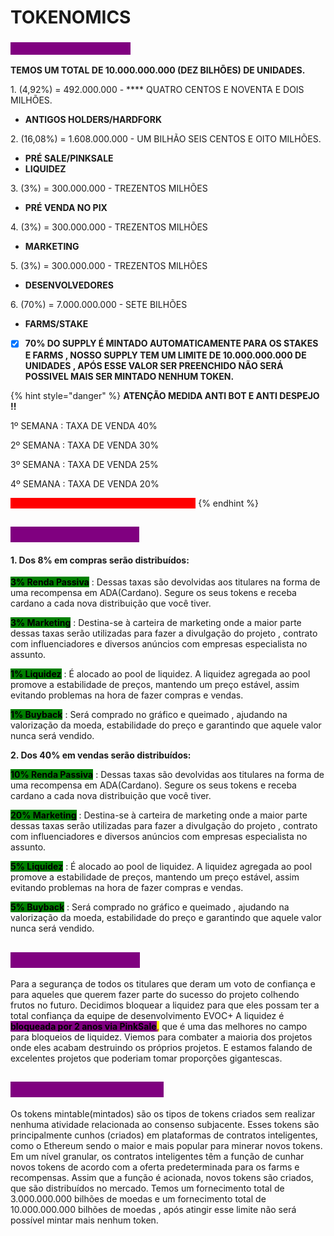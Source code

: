 # TOKENOMICS

### <mark style="color:purple;background-color:purple;">Distribuição dos Tokens</mark>

**TEMOS UM TOTAL DE  10.000.000.000 (DEZ BILHÕES) DE UNIDADES.**&#x20;

1\. (4,92%) = 492.000.000 - **** QUATRO CENTOS E NOVENTA E DOIS MILHÕES.

* **ANTIGOS HOLDERS/HARDFORK**

2\. (16,08%) = 1.608.000.000 - UM BILHÃO SEIS CENTOS E OITO MILHÕES.

* **PRÉ SALE/PINKSALE**
* **LIQUIDEZ**

3\. (3%)  = 300.000.000 - TREZENTOS MILHÕES

* **PRÉ VENDA NO PIX**

4\. (3%)  = 300.000.000 - TREZENTOS MILHÕES

* **MARKETING**

5\. (3%)  = 300.000.000 - TREZENTOS MILHÕES

* **DESENVOLVEDORES**&#x20;

6\. (70%)  = 7.000.000.000 - SETE BILHÕES

* **FARMS/STAKE**

<!---->

* [x] **70% DO SUPPLY É MINTADO AUTOMATICAMENTE PARA OS STAKES E FARMS , NOSSO SUPPLY TEM UM LIMITE DE 10.000.000.000 DE UNIDADES , APÓS ESSE VALOR SER PREENCHIDO NÃO SERÁ POSSIVEL MAIS SER MINTADO NENHUM TOKEN.**

{% hint style="danger" %}
**ATENÇÃO MEDIDA ANTI BOT E ANTI DESPEJO !!**

1º SEMANA : TAXA DE VENDA 40%

2º SEMANA : TAXA DE VENDA 30%

3º SEMANA : TAXA DE VENDA 25%

4º SEMANA : TAXA DE VENDA 20%

<mark style="color:red;background-color:red;">**5º SEMANA : TAXA DE VENDA  FINAL 15% !!**</mark>
{% endhint %}

## <mark style="color:purple;background-color:purple;">Taxas de transação:</mark> <mark style="color:purple;"></mark>&#x20;

#### 1. Dos 8% em compras serão distribuídos: <mark style="color:purple;"></mark>&#x20;

<mark style="background-color:green;">**3% Renda Passiva**</mark> : Dessas taxas são devolvidas aos titulares na forma de uma recompensa em ADA(Cardano). Segure os seus tokens e receba cardano a cada nova distribuição que você tiver.

<mark style="background-color:green;">**3% Marketing**</mark> : Destina-se à carteira de marketing onde a maior parte dessas taxas serão utilizadas para fazer a divulgação do projeto , contrato com influenciadores e diversos anúncios com empresas especialista no assunto.

&#x20;<mark style="background-color:green;">**1% Liquidez**</mark> : É alocado ao pool de liquidez. A liquidez agregada ao pool promove a estabilidade de preços, mantendo um preço estável, assim evitando problemas na hora de fazer compras e vendas.

&#x20;<mark style="background-color:green;">**1% Buyback**</mark> : Será comprado no gráfico e queimado , ajudando na valorização da moeda, estabilidade do preço e garantindo que aquele valor nunca será vendido.

**2. Dos 40% em vendas serão distribuídos:**&#x20;

<mark style="background-color:green;">**10% Renda Passiva**</mark> : Dessas taxas são devolvidas aos titulares na forma de uma recompensa em ADA(Cardano). Segure os seus tokens e receba cardano a cada nova distribuição que você tiver.

<mark style="background-color:green;">**20% Marketing**</mark> : Destina-se à carteira de marketing onde a maior parte dessas taxas serão utilizadas para fazer a divulgação do projeto , contrato com influenciadores e diversos anúncios com empresas especialista no assunto.

&#x20;<mark style="background-color:green;">**5% Liquidez**</mark> : É alocado ao pool de liquidez. A liquidez agregada ao pool promove a estabilidade de preços, mantendo um preço estável, assim evitando problemas na hora de fazer compras e vendas.

&#x20;<mark style="background-color:green;">**5% Buyback**</mark> : Será comprado no gráfico e queimado , ajudando na valorização da moeda, estabilidade do preço e garantindo que aquele valor nunca será vendido.

## <mark style="color:purple;background-color:purple;">Liquidez bloqueada:</mark>&#x20;

Para a segurança de todos os titulares que deram um voto de confiança e para aqueles que querem fazer parte do sucesso do projeto colhendo frutos no futuro. Decidimos bloquear a liquidez para que eles possam ter a total confiança da equipe de desenvolvimento EVOC+ A liquidez é <mark style="background-color:purple;">**bloqueada por 2 anos via PinkSale**</mark><mark style="color:purple;">**,**</mark> que é uma das melhores no campo para bloqueios de liquidez. Viemos para combater a maioria dos projetos onde eles acabam destruindo os próprios projetos. E estamos falando de excelentes projetos que poderiam tomar proporções gigantescas.

## <mark style="color:purple;background-color:purple;">**Fornecimento contínuo:**</mark>

Os tokens mintable(mintados) são os tipos de tokens criados sem realizar nenhuma atividade relacionada ao consenso subjacente. Esses tokens são principalmente cunhos (criados) em plataformas de contratos inteligentes, como o Ethereum sendo o maior e mais popular para minerar novos tokens. Em um nível granular, os contratos inteligentes têm a função de cunhar novos tokens de acordo com a oferta predeterminada para os farms e recompensas. Assim que a função é acionada, novos tokens são criados, que são distribuídos no mercado. Temos um fornecimento total de 3.000.000.000 bilhões de moedas e um fornecimento total de 10.000.000.000 bilhões de moedas , após atingir esse limite não será possível mintar mais nenhum token.

